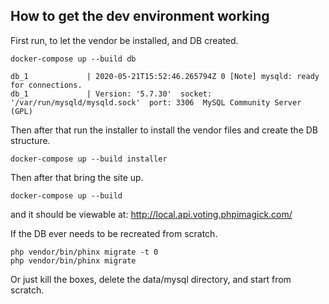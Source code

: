 

## How to get the dev environment working

First run, to let the vendor be installed, and DB created.

```
docker-compose up --build db
```

```
db_1             | 2020-05-21T15:52:46.265794Z 0 [Note] mysqld: ready for connections.
db_1             | Version: '5.7.30'  socket: '/var/run/mysqld/mysqld.sock'  port: 3306  MySQL Community Server (GPL)
```

Then after that run the installer to install the vendor files and create the DB structure.

```
docker-compose up --build installer
```


Then after that bring the site up.

```
docker-compose up --build 
```

and it should be viewable at:
http://local.api.voting.phpimagick.com/

If the DB ever needs to be recreated from scratch.

```
php vendor/bin/phinx migrate -t 0
php vendor/bin/phinx migrate
```

Or just kill the boxes, delete the data/mysql directory, and start from scratch.